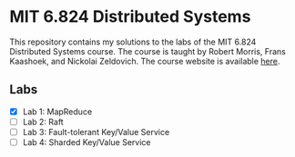 # MIT 6.824 Distributed Systems

This repository contains my solutions to the labs of the MIT 6.824 Distributed Systems course. The course is taught by Robert Morris, Frans Kaashoek, and Nickolai Zeldovich. The course website is available [here](http://nil.csail.mit.edu/6.824/2020/).

## Labs

- [x] Lab 1: MapReduce
- [ ] Lab 2: Raft
- [ ] Lab 3: Fault-tolerant Key/Value Service
- [ ] Lab 4: Sharded Key/Value Service
